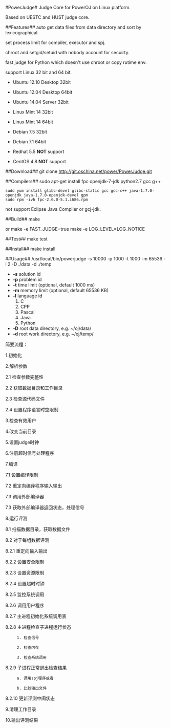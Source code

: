 #PowerJudge#
Judge Core for PowerOJ on Linux platform.

Based on UESTC and HUST judge core.

##Features##
auto get data files from data directory and sort by lexicographical.

set process limit for compiler, executor and spj.

chroot and setgid/setuid with nobody account for secuirty.

fast judge for Python which doesn't use chroot or copy rutime env.

support Linux 32 bit and 64 bit.
  * Ubuntu 12.10 Desktop 32bit
  * Ubuntu 12.04 Desktop 64bit
  * Ubuntu 14.04 Server 32bit
  * Linux Mint 14 32bit
  * Linux Mint 14 64bit
  * Debian 7.5 32bit
  * Debian 7.1 64bit

  * Redhat 5.5  **NOT** support
  * CentOS 4.8  **NOT** support

##Download##
    git clone http://git.oschina.net/power/PowerJudge.git


##Compilers##
    sudo apt-get install fpc openjdk-7-jdk python2.7 gcc g++

    sudo yum install glibc-devel glibc-static gcc gcc-c++ java-1.7.0-openjdk java-1.7.0-openjdk-devel gpm
    sudo rpm -ivh fpc-2.6.0-5.1.i686.rpm

not support Eclipse Java Compiler or gcj-jdk.


##Build##
    make

or
    make -e FAST_JUDGE=true
    make -e LOG_LEVEL=LOG_NOTICE


##Test##
    make test


##Install##
    make install


##Usage##
    /usr/local/bin/powerjudge -s 10000 -p 1000 -t 1000 -m 65536 -l 2 -D ./data -d ./temp

* **-s**    solution id
* **-p**    problem id
* **-t**    time limit   (optional, default 1000 ms)
* **-m**    memory limit (optional, default 65536 KB)
* **-l**    language id
  1. C
  2. CPP
  3. Pascal
  4. Java
  5. Python
* **-D**    root data directory, e.g. ~/oj/data/
* **-d**    root work directory, e.g. ~/oj/temp/

简要流程：

  1.初始化

  2.解析参数

   2.1 检查参数完整性

   2.2 获取数据目录和工作目录

   2.3 检查源代码文件

   2.4 设置程序语言时空限制

  3.检查有效用户

  4.改变当前目录

  5.设置judge时钟

  6.注册超时信号处理程序

  7.编译

   7.1 设置编译限制

   7.2 重定向编译程序输入输出

   7.3 调用外部编译器

   7.3 获取外部编译器返回状态，处理信号

  8.运行评测

   8.1 扫描数据目录，获取数据文件

   8.2 对于每组数据评测

   8.2.1 重定向输入输出

   8.2.2 设置安全限制

   8.2.3 设置资源限制

   8.2.4 设置超时时钟

   8.2.5 监控系统调用

   8.2.6 调用用户程序

   8.2.7 主进程初始化系统调用表

   8.2.8 主进程检查子进程运行状态

         1. 检查信号

         2. 检查内存

         3. 检查系统调用

   8.2.9 子进程正常退出检查结果

         a. 调用spj程序或者

         b. 比较输出文件

   8.2.10 更新评测中间状态

  9.清理工作目录

  10.输出评测结果
  
